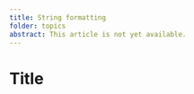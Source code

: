 ```yaml
---
title: String formatting
folder: topics
abstract: This article is not yet available.
---
```


# Title
